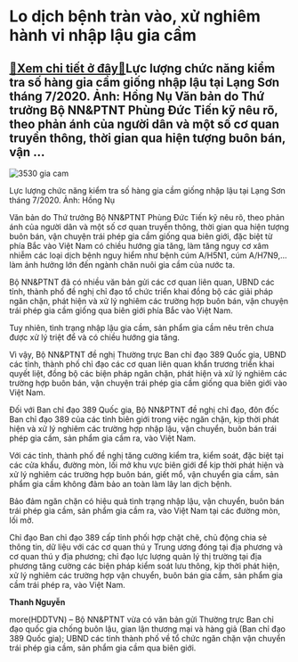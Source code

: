 Lo dịch bệnh tràn vào, xử nghiêm hành vi nhập lậu gia cầm
=========================================================

[:gift:Xem chi tiết ở đây:gift:](https://hddtvn.com/lo-dich-benh-tran-vao-xu-nghiem-hanh-vi-nhap-lau-gia-cam/)Lực lượng chức năng kiểm tra số hàng gia cầm giống nhập lậu tại Lạng Sơn tháng 7/2020. Ảnh: Hồng Nụ Văn bản do Thứ trưởng Bộ NN&PTNT Phùng Đức Tiến kỹ nêu rõ, theo phản ánh của người dân và một số cơ quan truyền thông, thời gian qua hiện tượng buôn bán, vận …
-------------------------------------------------------------------------------------------------------------------------------------------------------------------------------------------------------------------------------------------------------------------





![3530 gia cam](https://haiquanonline.com.vn/stores/news_dataimages/nubt/072020/20/09/in_article/3530_gia_cam.jpg?rt=20200915201301 "Lực lượng chức năng kiểm tra số hàng gia cầm giống.")


Lực lượng chức năng kiểm tra số hàng gia cầm giống nhập lậu tại Lạng Sơn tháng 7/2020. Ảnh: Hồng Nụ



Văn bản do Thứ trưởng Bộ NN&PTNT Phùng Đức Tiến kỹ nêu rõ, theo phản ánh của người dân và một số cơ quan truyền thông, thời gian qua hiện tượng buôn bán, vận chuyện trái phép gia cầm giống qua biên giới, đặc biệt từ phía Bắc vào Việt Nam có chiều hướng gia tăng, làm tăng nguy cơ xâm nhiễm các loại dịch bệnh nguy hiểm như bệnh cúm A/H5N1, cúm A/H7N9,… làm ảnh hưởng lớn đến ngành chăn nuôi gia cầm của nước ta.


Bộ NN&PTNT đã có nhiều văn bản gửi các cơ quan liên quan, UBND các tỉnh, thành phố đề nghị chỉ đạo tổ chức triển khai đồng bộ các giải pháp ngăn chặn, phát hiện và xử lý nghiêm các trường hợp buôn bán, vận chuyện trái phép gia cầm giống qua biên giới phía Bắc vào Việt Nam.


Tuy nhiên, tình trạng nhập lậu gia cầm, sản phẩm gia cầm nêu trên chưa được xử lý triệt để và có chiều hướng gia tăng.


Vì vậy, Bộ NN&PTNT đề nghị Thường trực Ban chỉ đạo 389 Quốc gia, UBND các tỉnh, thành phố chỉ đạo các cơ quan liên quan khẩn trương triển khai quyết liệt, đồng bộ các biện pháp ngăn chặn, phát hiện và xử lý nghiêm các trường hợp buôn bán, vận chuyện trái phép gia cầm giống qua biên giới vào Việt Nam.


Đối với Ban chỉ đạo 389 Quốc gia, Bộ NN&PTNT đề nghị chỉ đạo, đôn đốc Ban chỉ đạo 389 của các tỉnh biên giới trong việc ngăn chặn, kịp thời phát hiện và xử lý nghiêm các trường hợp nhập lậu, vận chuyển, buôn bán trái phép gia cầm, sản phẩm gia cầm ra, vào Việt Nam.


Với các tỉnh, thành phố đề nghị tăng cường kiểm tra, kiểm soát, đặc biệt tại các cửa khẩu, đường mòn, lối mở khu vực biên giới để kịp thời phát hiện và xử lý nghiêm các trường hợp buôn bán, giết mổ, vận chuyển gia cầm, sản phẩm gia cầm không đảm bảo an toàn làm lây lan dịch bệnh.


Bảo đảm ngăn chặn có hiệu quả tình trạng nhập lậu, vận chuyển, buôn bán trái phép gia cầm, sản phẩm gia cầm ra, vào Việt Nam tại các đường mòn, lối mở.


Chỉ đạo Ban chỉ đạo 389 cấp tỉnh phối hợp chặt chẽ, chủ động chia sẻ thông tin, dữ liệu với các cơ quan thú y Trung ương đóng tại địa phương và cơ quan thú y địa phương; chỉ đạo lực lượng quản lý thị trường tại địa phương tăng cường các biện pháp kiểm soát lưu thông, kịp thời phát hiện, xử lý nghiêm các trường hợp vận chuyển, buôn bán gia cầm, sản phẩm gia cầm trái phép ra, vào Việt Nam.




**Thanh Nguyễn**



more(HDDTVN) – Bộ NN&PTNT vừa có văn bản gửi Thường trực Ban chỉ đạo quốc gia chống buôn lậu, gian lận thương mại và hàng giả (Ban chỉ đạo 389 Quốc gia); UBND các tỉnh thành phố về tổ chức ngăn chặn vận chuyển trái phép gia cầm, sản phẩm gia cầm qua biên giới.

